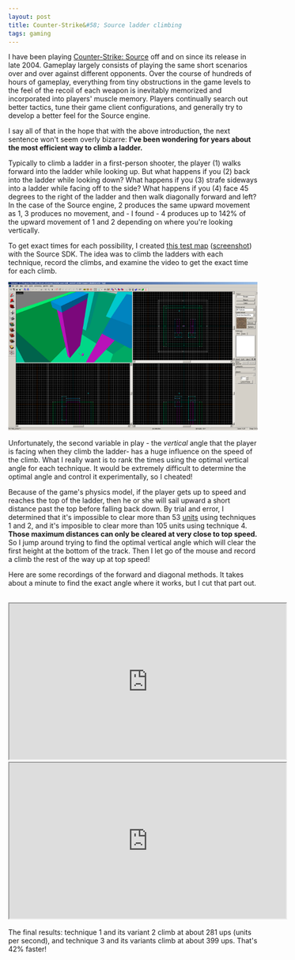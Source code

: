 ```yaml
---
layout: post
title: Counter-Strike&#58; Source ladder climbing
tags: gaming
---
```


I have been playing [Counter-Strike: Source](http://store.steampowered.com/app/240/) off and on since its release in late 2004. Gameplay largely consists of playing the same short scenarios over and over against different opponents. Over the course of hundreds of hours of gameplay, everything from tiny obstructions in the game levels to the feel of the recoil of each weapon is inevitably memorized and incorporated into players' muscle memory. Players continually search out better tactics, tune their game client configurations, and generally try to develop a better feel for the Source engine.

I say all of that in the hope that with the above introduction, the next sentence won't seem overly bizarre: **I've been wondering for years about the most efficient way to climb a ladder.**

Typically to climb a ladder in a first-person shooter, the player (1) walks forward into the ladder while looking up. But what happens if you (2) back into the ladder while looking down? What happens if you (3) strafe sideways into a ladder while facing off to the side? What happens if you (4) face 45 degrees to the right of the ladder and then walk diagonally forward and left? In the case of the Source engine, 2 produces the same upward movement as 1, 3 produces no movement, and - I found - 4 produces up to 142% of the upward movement of 1 and 2 depending on where you're looking vertically.

To get exact times for each possibility, I created [this test map](/images/climbtest.vmf) ([screenshot](/images/climbtest0000.jpg)) with the Source SDK. The idea was to climb the ladders with each technique, record the climbs, and examine the video to get the exact time for each climb.

[![A screenshot of the Hammer editor.](/images/hammer-thumb.png)](/images/hammer.png)

Unfortunately, the second variable in play - the *vertical* angle that the player is facing when they climb the ladder- has a huge influence on the speed of the climb. What I really want is to rank the times using the optimal vertical angle for each technique. It would be extremely difficult to determine the optimal angle and control it experimentally, so I cheated!

Because of the game's physics model, if the player gets up to speed and reaches the top of the ladder, then he or she will sail upward a short distance past the top before falling back down. By trial and error, I determined that it's impossible to clear more than 53 [units](https://developer.valvesoftware.com/wiki/Dimensions) using techniques 1 and 2, and it's imposible to clear more than 105 units using technique 4. **Those maximum distances can only be cleared at very close to top speed.** So I jump around trying to find the optimal vertical angle which will clear the first height at the bottom of the track. Then I let go of the mouse and record a climb the rest of the way up at top speed!

Here are some recordings of the forward and diagonal methods. It takes about a minute to find the exact angle where it works, but I cut that part out.

<br />
<div style="text-align:center;">
<iframe width="560" height="315" src="https://www.youtube.com/embed/NNV6hE79g_s?autoplay=1&amp;loop=1&amp;playlist=NNV6hE79g_s&amp;controls=0&amp;showinfo=0"> </iframe>

<iframe width="560" height="315" src="https://www.youtube.com/embed/lBFp3R90_Yc?autoplay=1&amp;loop=1&amp;playlist=lBFp3R90_Yc&amp;controls=0&amp;showinfo=0"> </iframe>
</div>

The final results: technique 1 and its variant 2 climb at about 281 ups (units per second), and technique 3 and its variants climb at about 399 ups. That's 42% faster!